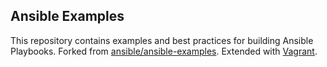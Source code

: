 
Ansible Examples
----------------

This repository contains examples and best practices for building Ansible Playbooks.
Forked from [ansible/ansible-examples](https://github.com/ansible/ansible-examples).
Extended with [Vagrant](https://github.com/mitchellh/vagrant).

